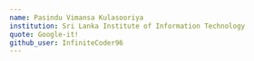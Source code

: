 ```yaml
---
name: Pasindu Vimansa Kulasooriya
institution: Sri Lanka Institute of Information Technology
quote: Google-it!
github_user: InfiniteCoder96
---
```

